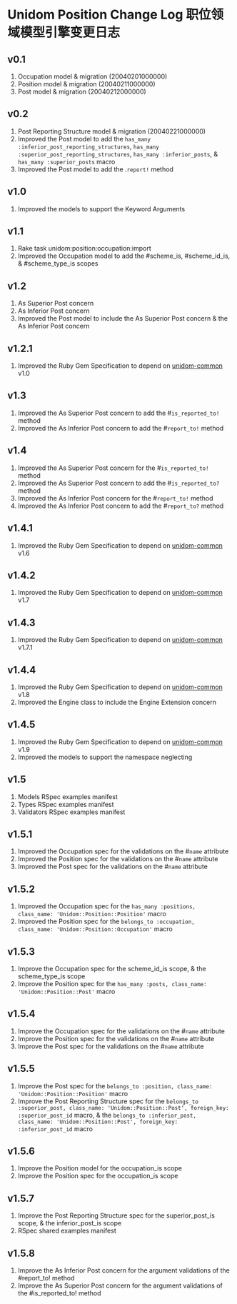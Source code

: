 # Unidom Position Change Log 职位领域模型引擎变更日志

## v0.1
1. Occupation model & migration (20040201000000)
2. Position model & migration (20040211000000)
3. Post model & migration (20040212000000)

## v0.2
1. Post Reporting Structure model & migration (20040221000000)
2. Improved the Post model to add the ``has_many :inferior_post_reporting_structures``, ``has_many :superior_post_reporting_structures``, ``has_many :inferior_posts``, & ``has_many :superior_posts`` macro
3. Improved the Post model to add the .``report!`` method

## v1.0
1. Improved the models to support the Keyword Arguments

## v1.1
1. Rake task unidom:position:occupation:import
2. Improved the Occupation model to add the #scheme_is, #scheme_id_is, & #scheme_type_is scopes

## v1.2
1. As Superior Post concern
2. As Inferior Post concern
3. Improved the Post model to include the As Superior Post concern & the As Inferior Post concern

## v1.2.1
1. Improved the Ruby Gem Specification to depend on [unidom-common](https://github.com/topbitdu/unidom-common) v1.0

## v1.3
1. Improved the As Superior Post concern to add the #``is_reported_to!`` method
2. Improved the As Inferior Post concern to add the #``report_to!`` method

## v1.4
1. Improved the As Superior Post concern for the #``is_reported_to!`` method
2. Improved the As Superior Post concern to add the #``is_reported_to?`` method
3. Improved the As Inferior Post concern for the #``report_to!`` method
4. Improved the As Inferior Post concern to add the #``report_to?`` method

## v1.4.1
1. Improved the Ruby Gem Specification to depend on [unidom-common](https://github.com/topbitdu/unidom-common) v1.6

## v1.4.2
1. Improved the Ruby Gem Specification to depend on [unidom-common](https://github.com/topbitdu/unidom-common) v1.7

## v1.4.3
1. Improved the Ruby Gem Specification to depend on [unidom-common](https://github.com/topbitdu/unidom-common) v1.7.1

## v1.4.4
1. Improved the Ruby Gem Specification to depend on [unidom-common](https://github.com/topbitdu/unidom-common) v1.8
2. Improved the Engine class to include the Engine Extension concern

## v1.4.5
1. Improved the Ruby Gem Specification to depend on [unidom-common](https://github.com/topbitdu/unidom-common) v1.9
2. Improved the models to support the namespace neglecting

## v1.5
1. Models RSpec examples manifest
2. Types RSpec examples manifest
3. Validators RSpec examples manifest

## v1.5.1
1. Improved the Occupation spec for the validations on the #``name`` attribute
2. Improved the Position spec for the validations on the #``name`` attribute
3. Improved the Post spec for the validations on the #``name`` attribute

## v1.5.2
1. Improved the Occupation spec for the ``has_many :positions, class_name: 'Unidom::Position::Position'`` macro
2. Improved the Position spec for the ``belongs_to :occupation, class_name: 'Unidom::Position::Occupation'`` macro

## v1.5.3
1. Improve the Occupation spec for the scheme_id_is scope, & the scheme_type_is scope
2. Improve the Position spec for the ``has_many :posts, class_name: 'Unidom::Position::Post'`` macro

## v1.5.4
1. Improve the Occupation spec for the validations on the #``name`` attribute
2. Improve the Position spec for the validations on the #``name`` attribute
3. Improve the Post spec for the validations on the #``name`` attribute

## v1.5.5
1. Improve the Post spec for the ``belongs_to :position, class_name: 'Unidom::Position::Position'`` macro
2. Improve the Post Reporting Structure spec for the ``belongs_to :superior_post, class_name: 'Unidom::Position::Post', foreign_key: :superior_post_id`` macro, & the ``belongs_to :inferior_post, class_name: 'Unidom::Position::Post', foreign_key: :inferior_post_id`` macro

## v1.5.6
1. Improve the Position model for the occupation_is scope
2. Improve the Position spec for the occupation_is scope

## v1.5.7
1. Improve the Post Reporting Structure spec for the superior_post_is scope, & the inferior_post_is scope
2. RSpec shared examples manifest

## v1.5.8
1. Improve the As Inferior Post concern for the argument validations of the #report_to! method
2. Improve the As Superior Post concern for the argument validations of the #is_reported_to! method
